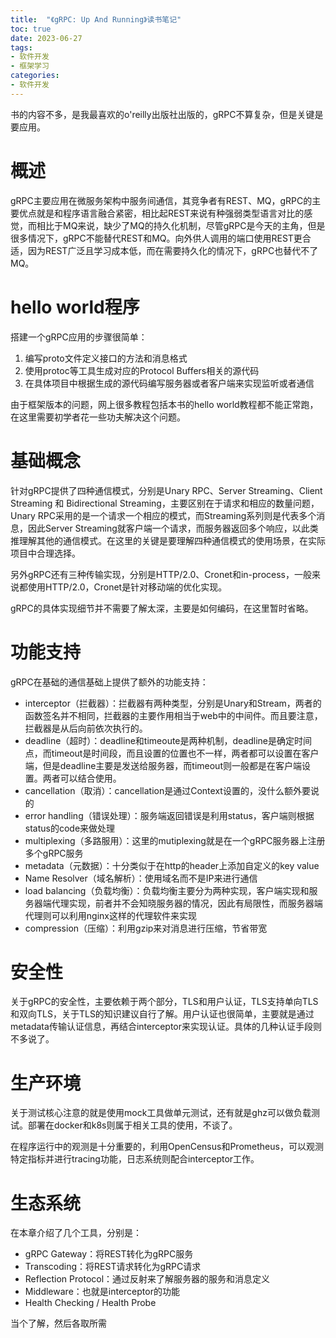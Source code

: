 ```yaml
---
title:  "《gRPC: Up And Running》读书笔记"
toc: true
date: 2023-06-27
tags: 
- 软件开发
- 框架学习
categories: 
- 软件开发
---
```


书的内容不多，是我最喜欢的o'reilly出版社出版的，gRPC不算复杂，但是关键是要应用。

<!--more-->

# 概述

gRPC主要应用在微服务架构中服务间通信，其竞争者有REST、MQ，gRPC的主要优点就是和程序语言融合紧密，相比起REST来说有种强弱类型语言对比的感觉，而相比于MQ来说，缺少了MQ的持久化机制，尽管gRPC是今天的主角，但是很多情况下，gRPC不能替代REST和MQ。向外供人调用的端口使用REST更合适，因为REST广泛且学习成本低，而在需要持久化的情况下，gRPC也替代不了MQ。

# hello world程序

搭建一个gRPC应用的步骤很简单：

1. 编写proto文件定义接口的方法和消息格式
2. 使用protoc等工具生成对应的Protocol Buffers相关的源代码
3. 在具体项目中根据生成的源代码编写服务器或者客户端来实现监听或者通信

由于框架版本的问题，网上很多教程包括本书的hello world教程都不能正常跑，在这里需要初学者花一些功夫解决这个问题。

# 基础概念

针对gRPC提供了四种通信模式，分别是Unary RPC、Server Streaming、Client Streaming 和 Bidirectional Streaming，主要区别在于请求和相应的数量问题，Unary RPC采用的是一个请求一个相应的模式，而Streaming系列则是代表多个消息，因此Server Streaming就客户端一个请求，而服务器返回多个响应，以此类推理解其他的通信模式。在这里的关键是要理解四种通信模式的使用场景，在实际项目中合理选择。

另外gRPC还有三种传输实现，分别是HTTP/2.0、Cronet和in-process，一般来说都使用HTTP/2.0，Cronet是针对移动端的优化实现。

gRPC的具体实现细节并不需要了解太深，主要是如何编码，在这里暂时省略。

# 功能支持

gRPC在基础的通信基础上提供了额外的功能支持：

- interceptor（拦截器）：拦截器有两种类型，分别是Unary和Stream，两者的函数签名并不相同，拦截器的主要作用相当于web中的中间件。而且要注意，拦截器是从后向前依次执行的。
- deadline（超时）：deadline和timeoute是两种机制，deadline是确定时间点，而timeout是时间段，而且设置的位置也不一样，两者都可以设置在客户端，但是deadline主要是发送给服务器，而timeout则一般都是在客户端设置。两者可以结合使用。
- cancellation（取消）：cancellation是通过Context设置的，没什么额外要说的
- error handling（错误处理）：服务端返回错误是利用status，客户端则根据status的code来做处理
- multiplexing（多路服用）：这里的mutiplexing就是在一个gRPC服务器上注册多个gRPC服务
- metadata（元数据）：十分类似于在http的header上添加自定义的key value
- Name Resolver（域名解析）：使用域名而不是IP来进行通信
- load balancing（负载均衡）：负载均衡主要分为两种实现，客户端实现和服务器端代理实现，前者并不会知晓服务器的情况，因此有局限性，而服务器端代理则可以利用nginx这样的代理软件来实现
- compression（压缩）：利用gzip来对消息进行压缩，节省带宽

# 安全性

关于gRPC的安全性，主要依赖于两个部分，TLS和用户认证，TLS支持单向TLS和双向TLS，关于TLS的知识建议自行了解。用户认证也很简单，主要就是通过metadata传输认证信息，再结合interceptor来实现认证。具体的几种认证手段则不多说了。

# 生产环境

关于测试核心注意的就是使用mock工具做单元测试，还有就是ghz可以做负载测试。部署在docker和k8s则属于相关工具的使用，不谈了。

在程序运行中的观测是十分重要的，利用OpenCensus和Prometheus，可以观测特定指标并进行tracing功能，日志系统则配合interceptor工作。

# 生态系统

在本章介绍了几个工具，分别是：

- gRPC Gateway：将REST转化为gRPC服务
- Transcoding：将REST请求转化为gRPC请求
- Reflection Protocol：通过反射来了解服务器的服务和消息定义
- Middleware：也就是interceptor的功能
- Health Checking / Health Probe

当个了解，然后各取所需
